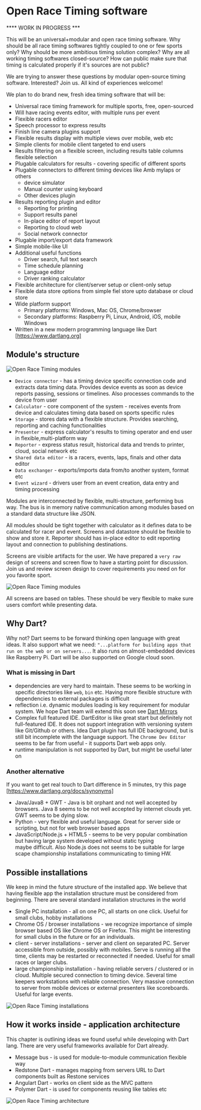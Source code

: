 Open Race Timing software
==============

**** WORK IN PROGRESS ***

This will be an universal+modular and open race timing software. Why should be all race timing softwares tightly coupled
to one or few sports only? Why should be more ambitious timing solution complex? Why are all working timing softwares
closed-source? How can public make sure that timing is calculated properly if it's sources are not public?

We are trying to answer these questions by modular open-source timing software. Interested? Join us. All kind of experiences welcome!

We plan to do brand new, fresh idea timing software that will be:

* Universal race timing framework for multiple sports, free, open-sourced
* Will have racing events editor, with multiple runs per event
* Flexible racers editor
* Speech processor to express results
* Finish line camera plugins support
* Flexible results display with multiple views over mobile, web etc
* Simple clients for mobile client targeted to end users
* Results filtering on a flexible screen, including results table columns flexible selection
* Plugable calculators for results - covering specific of different sports
* Plugable connectors to different timing devices like Amb mylaps or others
	* device simulator
	* Manual counter using keyboard
	* Other devices plugin
* Results reporting plugin and editor
	* Reporting for printing
	* Support results panel
	* In-place editor of report layout
	* Reporting to cloud web
	* Social network connector
* Plugable import/export data framework
* Simple mobile-like UI 
* Additional useful functions
	* Driver search, full text search
	* Time schedule planning
	* Language editor
	* Driver ranking calculator
* Flexible architecture for client/server setup or client-only setup
* Flexible data store options from simple fiel store upto database or cloud store
* Wide platform support
	* Primary platforms: Windows, Mac OS, Chrome/browser
	* Secondary platforms: Raspberry Pi, Linux, Android, iOS, mobile Windows
* Written in a new modern programming language like Dart [https://www.dartlang.org]

## Module's structure

![Open Race Timing modules](https://raw.githubusercontent.com/skoky/OpenRaceTiming/master/doc/ORT_modules.png)

* `Device connector` - has a timing device specific connection code and extracts data timing data. Provides device events as soon as device reports passing, sessions or timelines. Also processes commands to the device from user
* `Calculator` - core component of the system - receives events from device and calculates timing data based on sports specific rules
* `Storage` - stores data with a flexible structure. Provides searching, reporting and caching functionalities
* `Presenter` - express calculator's results to timing operator and end user in flexible,multi-platform way
* `Reporter` - express status result, historical data and trends to printer, cloud, social network etc
* `Shared data editor` - is a racers, events, laps, finals and other data editor
* `Data exchanger` - exports/imports data from/to another system, format etc
* `Event wizard` - drivers user from an event creation, data entry and timing processing

Modules are interconnected by flexible, multi-structure, performing bus way. The bus is in memory native communication among modules based on a standard data structure like JSON.

All modules should be tight together with calculator as it defines data to be calculated for racer and event. Screens and
datastore should be flexible to show and store it. Reporter should has in-place editor to edit reporting layout and connection to
publishing destinations.

Screens are visible artifacts for the user. We have prepared a `very raw` design of screens and screen flow to have a
starting point for discussion. Join us and review screen design to cover requirements you need on for you favorite sport.

![Open Race Timing modules](https://raw.githubusercontent.com/skoky/OpenRaceTiming/master/doc/mockups.png)

All screens are based on tables. These should be very flexible to make sure users comfort while presenting data.


## Why Dart?

Why not? Dart seems to be forward thinking open language with great ideas. It also support what we need:
`"...platform for building apps that run on the web or on servers...`. It also runs on almost-embedded devices like
Raspberry Pi. Dart will be also supported on Google cloud soon.

### What is missing in Dart

* dependencies are very hard to maintain. These seems to be working in specific directories like `web`, `bin` etc. Having
more flexible structure with dependencies to external packages is difficult
* reflection i.e. dynamic modules loading is key requirement for modular system. We hope Dart team will extend this soon
see [Dart Mirrors](https://www.dartlang.org/articles/reflection-with-mirrors/)
* Complex full featured IDE. DartEditor is like great start but definitely not full-featured IDE. It does not support
integration with versioning system like Git/Github or others. Idea Dart plugin has full IDE background, but is still bit
incomplete with the language support. The `Chrome Dev Editor` seems to be far from useful - it supports Dart web apps
only.
* runtime manipulation is not supported by Dart, but might be useful later on

### Another alternative

If you want to get real touch to Dart difference in 5 minutes, try this page [https://www.dartlang.org/docs/synonyms]

* Java/Java8 + GWT - Java is bit orphant and not well accepted by browsers. Java 8 seems to be not well accepted by internet clouds yet. GWT seems to be dying slow.
* Python - very flexible and useful language. Great for server side or scripting, but not for web browser based apps
* JavaScript/Node.js + HTML5 - seems to be very popular combination but having large system developed without static typing \
maybe difficult. Also Node.js does not seems to be suitable for large scape championship installations communicating to timing HW.

## Possible installations

We keep in mind the future structure of the installed app. We believe that having flexible app the installation structure
 must be considered from beginning. There are several standard installation structures in the world

* Single PC installation - all on one PC, all starts on one click. Useful for small clubs, hobby installations
* Chrome OS / browser installations - we recognize importance of simple browser based OS like Chrome OS or Firefox. This
  might be interesting for small clubs in the future or for an individuals.
* client - server installations - server and client on separated PC. Server accessible from outside, possibly with mobiles.
Serve is running all the time, clients may be restarted or reconnected if needed. Useful for small races or larger clubs.
* large championship installation - having reliable servers / clustered or in cloud. Multiple secured connection to
timing device. Several time keepers workstations with reliable connection. Very massive connection to server from
 mobile devices or external presenters like scoreboards. Useful for large events.

![Open Race Timing installations](https://raw.githubusercontent.com/skoky/OpenRaceTiming/master/doc/client-server.png)


## How it works inside - application architecture

This chapter is outlining ideas we found useful while developing with Dart lang. There are very useful frameworks available
for Dart already.

* Message bus - is used for module-to-module communication flexible way
* Redstone Dart - manages mapping from servers URL to Dart components built as Restone services
* Angulart Dart - works on client side as the MVC pattern
* Polymer Dart - is used for components reusing like tables etc

![Open Race Timing architecture](https://raw.githubusercontent.com/skoky/OpenRaceTiming/master/doc/ORTarch.png)





